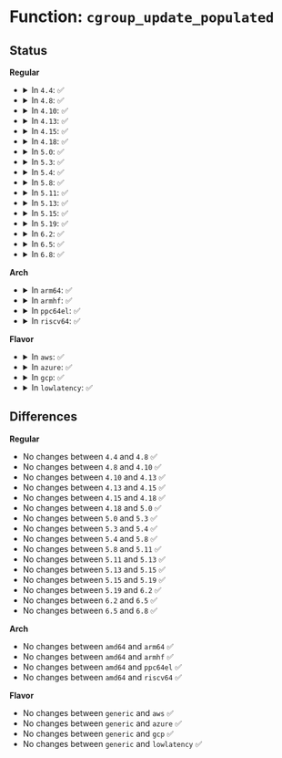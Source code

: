 # Function: <code>cgroup_update_populated</code>

## Status
<b>Regular</b>
<ul>
<li>
<details>
<summary>In <code>4.4</code>: ✅</summary>

```c
void cgroup_update_populated(struct cgroup *cgrp, bool populated);
```

**Collision:** Unique Static

**Inline:** No

**Transformation:** False

**Instances:**

```
In kernel/cgroup.c (ffffffff81116730)
Location: kernel/cgroup.c:642
Inline: False
Direct callers:
  - kernel/cgroup.c:css_set_move_task
  - kernel/cgroup.c:css_set_move_task
  - kernel/cgroup.c:cgroup_setup_root
  - kernel/cgroup.c:cgroup_mount
```
**Symbols:**

```
ffffffff81116730-ffffffff81116795: cgroup_update_populated (STB_LOCAL)
```
</details>
</li>
<li>
<details>
<summary>In <code>4.8</code>: ✅</summary>

```c
void cgroup_update_populated(struct cgroup *cgrp, bool populated);
```

**Collision:** Unique Static

**Inline:** No

**Transformation:** False

**Instances:**

```
In kernel/cgroup.c (ffffffff8111d9d0)
Location: kernel/cgroup.c:684
Inline: False
Direct callers:
  - kernel/cgroup.c:cgroup_mount
  - kernel/cgroup.c:cgroup_setup_root
  - kernel/cgroup.c:css_set_move_task
  - kernel/cgroup.c:css_set_move_task
```
**Symbols:**

```
ffffffff8111d9d0-ffffffff8111da31: cgroup_update_populated (STB_LOCAL)
```
</details>
</li>
<li>
<details>
<summary>In <code>4.10</code>: ✅</summary>

```c
void cgroup_update_populated(struct cgroup *cgrp, bool populated);
```

**Collision:** Unique Static

**Inline:** No

**Transformation:** False

**Instances:**

```
In kernel/cgroup.c (ffffffff81125d00)
Location: kernel/cgroup.c:687
Inline: False
Direct callers:
  - kernel/cgroup.c:cgroup_mount
  - kernel/cgroup.c:cgroup_setup_root
  - kernel/cgroup.c:css_set_move_task
  - kernel/cgroup.c:css_set_move_task
```
**Symbols:**

```
ffffffff81125d00-ffffffff81125d61: cgroup_update_populated (STB_LOCAL)
```
</details>
</li>
<li>
<details>
<summary>In <code>4.13</code>: ✅</summary>

```c
void cgroup_update_populated(struct cgroup *cgrp, bool populated);
```

**Collision:** Unique Static

**Inline:** No

**Transformation:** False

**Instances:**

```
In kernel/cgroup/cgroup.c (ffffffff81124d30)
Location: kernel/cgroup/cgroup.c:605
Inline: False
Direct callers:
  - kernel/cgroup/cgroup.c:cgroup_mount
  - kernel/cgroup/cgroup.c:cgroup_setup_root
  - kernel/cgroup/cgroup.c:css_set_move_task
  - kernel/cgroup/cgroup.c:css_set_move_task
```
**Symbols:**

```
ffffffff81124d30-ffffffff81124d98: cgroup_update_populated (STB_LOCAL)
```
</details>
</li>
<li>
<details>
<summary>In <code>4.15</code>: ✅</summary>

```c
void cgroup_update_populated(struct cgroup *cgrp, bool populated);
```

**Collision:** Unique Static

**Inline:** No

**Transformation:** False

**Instances:**

```
In kernel/cgroup/cgroup.c (ffffffff81130f90)
Location: kernel/cgroup/cgroup.c:724
Inline: False
Direct callers:
  - kernel/cgroup/cgroup.c:cgroup_mount
  - kernel/cgroup/cgroup.c:cgroup_setup_root
  - kernel/cgroup/cgroup.c:css_set_move_task
  - kernel/cgroup/cgroup.c:css_set_move_task
```
**Symbols:**

```
ffffffff81130f90-ffffffff8113103d: cgroup_update_populated (STB_LOCAL)
```
</details>
</li>
<li>
<details>
<summary>In <code>4.18</code>: ✅</summary>

```c
void cgroup_update_populated(struct cgroup *cgrp, bool populated);
```

**Collision:** Unique Static

**Inline:** No

**Transformation:** False

**Instances:**

```
In kernel/cgroup/cgroup.c (ffffffff8113f6c0)
Location: kernel/cgroup/cgroup.c:727
Inline: False
Direct callers:
  - kernel/cgroup/cgroup.c:cgroup_mount
  - kernel/cgroup/cgroup.c:cgroup_setup_root
  - kernel/cgroup/cgroup.c:css_set_move_task
  - kernel/cgroup/cgroup.c:css_set_move_task
```
**Symbols:**

```
ffffffff8113f6c0-ffffffff8113f76d: cgroup_update_populated (STB_LOCAL)
```
</details>
</li>
<li>
<details>
<summary>In <code>5.0</code>: ✅</summary>

```c
void cgroup_update_populated(struct cgroup *cgrp, bool populated);
```

**Collision:** Unique Static

**Inline:** No

**Transformation:** False

**Instances:**

```
In kernel/cgroup/cgroup.c (ffffffff8114b0e0)
Location: kernel/cgroup/cgroup.c:762
Inline: False
Direct callers:
  - kernel/cgroup/cgroup.c:cgroup_mount
  - kernel/cgroup/cgroup.c:cgroup_setup_root
  - kernel/cgroup/cgroup.c:css_set_move_task
  - kernel/cgroup/cgroup.c:css_set_move_task
```
**Symbols:**

```
ffffffff8114b0e0-ffffffff8114b18d: cgroup_update_populated (STB_LOCAL)
```
</details>
</li>
<li>
<details>
<summary>In <code>5.3</code>: ✅</summary>

```c
void cgroup_update_populated(struct cgroup *cgrp, bool populated);
```

**Collision:** Unique Static

**Inline:** No

**Transformation:** False

**Instances:**

```
In kernel/cgroup/cgroup.c (ffffffff811568d0)
Location: kernel/cgroup/cgroup.c:798
Inline: False
Direct callers:
  - kernel/cgroup/cgroup.c:cgroup_init_fs_context
  - kernel/cgroup/cgroup.c:cgroup_setup_root
  - kernel/cgroup/cgroup.c:css_set_move_task
  - kernel/cgroup/cgroup.c:css_set_move_task
```
**Symbols:**

```
ffffffff811568d0-ffffffff81156a3d: cgroup_update_populated (STB_LOCAL)
```
</details>
</li>
<li>
<details>
<summary>In <code>5.4</code>: ✅</summary>

```c
void cgroup_update_populated(struct cgroup *cgrp, bool populated);
```

**Collision:** Unique Static

**Inline:** No

**Transformation:** False

**Instances:**

```
In kernel/cgroup/cgroup.c (ffffffff81162530)
Location: kernel/cgroup/cgroup.c:798
Inline: False
Direct callers:
  - kernel/cgroup/cgroup.c:cgroup_setup_root
  - kernel/cgroup/cgroup.c:cgroup_enable_task_cg_lists
  - kernel/cgroup/cgroup.c:css_set_move_task
  - kernel/cgroup/cgroup.c:css_set_move_task
```
**Symbols:**

```
ffffffff81162530-ffffffff811626a9: cgroup_update_populated (STB_LOCAL)
```
</details>
</li>
<li>
<details>
<summary>In <code>5.8</code>: ✅</summary>

```c
void cgroup_update_populated(struct cgroup *cgrp, bool populated);
```

**Collision:** Unique Static

**Inline:** No

**Transformation:** False

**Instances:**

```
In kernel/cgroup/cgroup.c (ffffffff81173b00)
Location: kernel/cgroup/cgroup.c:791
Inline: False
Direct callers:
  - kernel/cgroup/cgroup.c:cgroup_setup_root
  - kernel/cgroup/cgroup.c:css_set_move_task
  - kernel/cgroup/cgroup.c:css_set_move_task
```
**Symbols:**

```
ffffffff81173b00-ffffffff81173c7b: cgroup_update_populated (STB_LOCAL)
```
</details>
</li>
<li>
<details>
<summary>In <code>5.11</code>: ✅</summary>

```c
void cgroup_update_populated(struct cgroup *cgrp, bool populated);
```

**Collision:** Unique Static

**Inline:** No

**Transformation:** False

**Instances:**

```
In kernel/cgroup/cgroup.c (ffffffff81170800)
Location: kernel/cgroup/cgroup.c:788
Inline: False
Direct callers:
  - kernel/cgroup/cgroup.c:cgroup_setup_root
  - kernel/cgroup/cgroup.c:css_set_move_task
  - kernel/cgroup/cgroup.c:css_set_move_task
```
**Symbols:**

```
ffffffff81170800-ffffffff8117095b: cgroup_update_populated (STB_LOCAL)
```
</details>
</li>
<li>
<details>
<summary>In <code>5.13</code>: ✅</summary>

```c
void cgroup_update_populated(struct cgroup *cgrp, bool populated);
```

**Collision:** Unique Static

**Inline:** No

**Transformation:** False

**Instances:**

```
In kernel/cgroup/cgroup.c (ffffffff81171430)
Location: kernel/cgroup/cgroup.c:788
Inline: False
Direct callers:
  - kernel/cgroup/cgroup.c:cgroup_setup_root
  - kernel/cgroup/cgroup.c:css_set_move_task
  - kernel/cgroup/cgroup.c:css_set_move_task
```
**Symbols:**

```
ffffffff81171430-ffffffff8117158b: cgroup_update_populated (STB_LOCAL)
```
</details>
</li>
<li>
<details>
<summary>In <code>5.15</code>: ✅</summary>

```c
void cgroup_update_populated(struct cgroup *cgrp, bool populated);
```

**Collision:** Unique Static

**Inline:** No

**Transformation:** False

**Instances:**

```
In kernel/cgroup/cgroup.c (ffffffff81197d50)
Location: kernel/cgroup/cgroup.c:819
Inline: False
Direct callers:
  - kernel/cgroup/cgroup.c:cgroup_setup_root
  - kernel/cgroup/cgroup.c:css_set_move_task
  - kernel/cgroup/cgroup.c:css_set_move_task
```
**Symbols:**

```
ffffffff81197d50-ffffffff81197e9d: cgroup_update_populated (STB_LOCAL)
```
</details>
</li>
<li>
<details>
<summary>In <code>5.19</code>: ✅</summary>

```c
void cgroup_update_populated(struct cgroup *cgrp, bool populated);
```

**Collision:** Unique Static

**Inline:** No

**Transformation:** False

**Instances:**

```
In kernel/cgroup/cgroup.c (ffffffff811c7e00)
Location: kernel/cgroup/cgroup.c:821
Inline: False
Direct callers:
  - kernel/cgroup/cgroup.c:cgroup_setup_root
  - kernel/cgroup/cgroup.c:css_set_move_task
  - kernel/cgroup/cgroup.c:css_set_move_task
```
**Symbols:**

```
ffffffff811c7e00-ffffffff811c7f79: cgroup_update_populated (STB_LOCAL)
```
</details>
</li>
<li>
<details>
<summary>In <code>6.2</code>: ✅</summary>

```c
void cgroup_update_populated(struct cgroup *cgrp, bool populated);
```

**Collision:** Unique Static

**Inline:** No

**Transformation:** False

**Instances:**

```
In kernel/cgroup/cgroup.c (ffffffff8120add0)
Location: kernel/cgroup/cgroup.c:826
Inline: False
Direct callers:
  - kernel/cgroup/cgroup.c:cgroup_setup_root
  - kernel/cgroup/cgroup.c:css_set_move_task
  - kernel/cgroup/cgroup.c:css_set_move_task
```
**Symbols:**

```
ffffffff8120add0-ffffffff8120af42: cgroup_update_populated (STB_LOCAL)
```
</details>
</li>
<li>
<details>
<summary>In <code>6.5</code>: ✅</summary>

```c
void cgroup_update_populated(struct cgroup *cgrp, bool populated);
```

**Collision:** Unique Static

**Inline:** No

**Transformation:** False

**Instances:**

```
In kernel/cgroup/cgroup.c (ffffffff812203b0)
Location: kernel/cgroup/cgroup.c:810
Inline: False
Direct callers:
  - kernel/cgroup/cgroup.c:cgroup_setup_root
  - kernel/cgroup/cgroup.c:css_set_move_task
  - kernel/cgroup/cgroup.c:css_set_move_task
```
**Symbols:**

```
ffffffff812203b0-ffffffff81220522: cgroup_update_populated (STB_LOCAL)
```
</details>
</li>
<li>
<details>
<summary>In <code>6.8</code>: ✅</summary>

```c
void cgroup_update_populated(struct cgroup *cgrp, bool populated);
```

**Collision:** Unique Static

**Inline:** No

**Transformation:** False

**Instances:**

```
In kernel/cgroup/cgroup.c (ffffffff81238100)
Location: kernel/cgroup/cgroup.c:790
Inline: False
Direct callers:
  - kernel/cgroup/cgroup.c:cgroup_setup_root
  - kernel/cgroup/cgroup.c:css_set_move_task
  - kernel/cgroup/cgroup.c:css_set_move_task
```
**Symbols:**

```
ffffffff81238100-ffffffff81238272: cgroup_update_populated (STB_LOCAL)
```
</details>
</li>
</ul>
<b>Arch</b>
<ul>
<li>
<details>
<summary>In <code>arm64</code>: ✅</summary>

```c
void cgroup_update_populated(struct cgroup *cgrp, bool populated);
```

**Collision:** Unique Static

**Inline:** No

**Transformation:** False

**Instances:**

```
In kernel/cgroup/cgroup.c (ffff8000101d3ab0)
Location: kernel/cgroup/cgroup.c:798
Inline: False
Direct callers:
  - kernel/cgroup/cgroup.c:cgroup_setup_root
  - kernel/cgroup/cgroup.c:cgroup_enable_task_cg_lists
  - kernel/cgroup/cgroup.c:css_set_move_task
  - kernel/cgroup/cgroup.c:css_set_move_task
```
**Symbols:**

```
ffff8000101d3ab0-ffff8000101d3ccc: cgroup_update_populated (STB_LOCAL)
```
</details>
</li>
<li>
<details>
<summary>In <code>armhf</code>: ✅</summary>

```c
void cgroup_update_populated(struct cgroup *cgrp, bool populated);
```

**Collision:** Unique Static

**Inline:** No

**Transformation:** False

**Instances:**

```
In kernel/cgroup/cgroup.c (c04166b4)
Location: kernel/cgroup/cgroup.c:798
Inline: False
Direct callers:
  - kernel/cgroup/cgroup.c:cgroup_setup_root
  - kernel/cgroup/cgroup.c:cgroup_enable_task_cg_lists
  - kernel/cgroup/cgroup.c:css_set_move_task
  - kernel/cgroup/cgroup.c:css_set_move_task
```
**Symbols:**

```
c04166b4-c041687c: cgroup_update_populated (STB_LOCAL)
```
</details>
</li>
<li>
<details>
<summary>In <code>ppc64el</code>: ✅</summary>

```c
void cgroup_update_populated(struct cgroup *cgrp, bool populated);
```

**Collision:** Unique Static

**Inline:** No

**Transformation:** False

**Instances:**

```
In kernel/cgroup/cgroup.c (c00000000023ed90)
Location: kernel/cgroup/cgroup.c:798
Inline: False
Direct callers:
  - kernel/cgroup/cgroup.c:cgroup_setup_root
  - kernel/cgroup/cgroup.c:cgroup_enable_task_cg_lists
  - kernel/cgroup/cgroup.c:css_set_move_task
  - kernel/cgroup/cgroup.c:css_set_move_task
```
**Symbols:**

```
c00000000023ed90-c00000000023eff4: cgroup_update_populated (STB_LOCAL)
```
</details>
</li>
<li>
<details>
<summary>In <code>riscv64</code>: ✅</summary>

```c
void cgroup_update_populated(struct cgroup *cgrp, bool populated);
```

**Collision:** Unique Static

**Inline:** No

**Transformation:** False

**Instances:**

```
In kernel/cgroup/cgroup.c (ffffffe00014d0fc)
Location: kernel/cgroup/cgroup.c:798
Inline: False
Direct callers:
  - kernel/cgroup/cgroup.c:cgroup_setup_root
  - kernel/cgroup/cgroup.c:cgroup_enable_task_cg_lists
  - kernel/cgroup/cgroup.c:css_set_move_task
  - kernel/cgroup/cgroup.c:css_set_move_task
```
**Symbols:**

```
ffffffe00014d0fc-ffffffe00014d290: cgroup_update_populated (STB_LOCAL)
```
</details>
</li>
</ul>
<b>Flavor</b>
<ul>
<li>
<details>
<summary>In <code>aws</code>: ✅</summary>

```c
void cgroup_update_populated(struct cgroup *cgrp, bool populated);
```

**Collision:** Unique Static

**Inline:** No

**Transformation:** False

**Instances:**

```
In kernel/cgroup/cgroup.c (ffffffff8115ab50)
Location: kernel/cgroup/cgroup.c:798
Inline: False
Direct callers:
  - kernel/cgroup/cgroup.c:cgroup_setup_root
  - kernel/cgroup/cgroup.c:cgroup_enable_task_cg_lists
  - kernel/cgroup/cgroup.c:css_set_move_task
  - kernel/cgroup/cgroup.c:css_set_move_task
```
**Symbols:**

```
ffffffff8115ab50-ffffffff8115acc9: cgroup_update_populated (STB_LOCAL)
```
</details>
</li>
<li>
<details>
<summary>In <code>azure</code>: ✅</summary>

```c
void cgroup_update_populated(struct cgroup *cgrp, bool populated);
```

**Collision:** Unique Static

**Inline:** No

**Transformation:** False

**Instances:**

```
In kernel/cgroup/cgroup.c (ffffffff8114de40)
Location: kernel/cgroup/cgroup.c:798
Inline: False
Direct callers:
  - kernel/cgroup/cgroup.c:cgroup_setup_root
  - kernel/cgroup/cgroup.c:cgroup_enable_task_cg_lists
  - kernel/cgroup/cgroup.c:css_set_move_task
  - kernel/cgroup/cgroup.c:css_set_move_task
```
**Symbols:**

```
ffffffff8114de40-ffffffff8114dfb9: cgroup_update_populated (STB_LOCAL)
```
</details>
</li>
<li>
<details>
<summary>In <code>gcp</code>: ✅</summary>

```c
void cgroup_update_populated(struct cgroup *cgrp, bool populated);
```

**Collision:** Unique Static

**Inline:** No

**Transformation:** False

**Instances:**

```
In kernel/cgroup/cgroup.c (ffffffff81158920)
Location: kernel/cgroup/cgroup.c:798
Inline: False
Direct callers:
  - kernel/cgroup/cgroup.c:cgroup_setup_root
  - kernel/cgroup/cgroup.c:cgroup_enable_task_cg_lists
  - kernel/cgroup/cgroup.c:css_set_move_task
  - kernel/cgroup/cgroup.c:css_set_move_task
```
**Symbols:**

```
ffffffff81158920-ffffffff81158a99: cgroup_update_populated (STB_LOCAL)
```
</details>
</li>
<li>
<details>
<summary>In <code>lowlatency</code>: ✅</summary>

```c
void cgroup_update_populated(struct cgroup *cgrp, bool populated);
```

**Collision:** Unique Static

**Inline:** No

**Transformation:** False

**Instances:**

```
In kernel/cgroup/cgroup.c (ffffffff81165980)
Location: kernel/cgroup/cgroup.c:798
Inline: False
Direct callers:
  - kernel/cgroup/cgroup.c:cgroup_setup_root
  - kernel/cgroup/cgroup.c:cgroup_enable_task_cg_lists
  - kernel/cgroup/cgroup.c:css_set_move_task
  - kernel/cgroup/cgroup.c:css_set_move_task
```
**Symbols:**

```
ffffffff81165980-ffffffff81165b12: cgroup_update_populated (STB_LOCAL)
```
</details>
</li>
</ul>

## Differences
<b>Regular</b>
<ul>
<li>
No changes between <code>4.4</code> and <code>4.8</code> ✅
</li>
<li>
No changes between <code>4.8</code> and <code>4.10</code> ✅
</li>
<li>
No changes between <code>4.10</code> and <code>4.13</code> ✅
</li>
<li>
No changes between <code>4.13</code> and <code>4.15</code> ✅
</li>
<li>
No changes between <code>4.15</code> and <code>4.18</code> ✅
</li>
<li>
No changes between <code>4.18</code> and <code>5.0</code> ✅
</li>
<li>
No changes between <code>5.0</code> and <code>5.3</code> ✅
</li>
<li>
No changes between <code>5.3</code> and <code>5.4</code> ✅
</li>
<li>
No changes between <code>5.4</code> and <code>5.8</code> ✅
</li>
<li>
No changes between <code>5.8</code> and <code>5.11</code> ✅
</li>
<li>
No changes between <code>5.11</code> and <code>5.13</code> ✅
</li>
<li>
No changes between <code>5.13</code> and <code>5.15</code> ✅
</li>
<li>
No changes between <code>5.15</code> and <code>5.19</code> ✅
</li>
<li>
No changes between <code>5.19</code> and <code>6.2</code> ✅
</li>
<li>
No changes between <code>6.2</code> and <code>6.5</code> ✅
</li>
<li>
No changes between <code>6.5</code> and <code>6.8</code> ✅
</li>
</ul>
<b>Arch</b>
<ul>
<li>
No changes between <code>amd64</code> and <code>arm64</code> ✅
</li>
<li>
No changes between <code>amd64</code> and <code>armhf</code> ✅
</li>
<li>
No changes between <code>amd64</code> and <code>ppc64el</code> ✅
</li>
<li>
No changes between <code>amd64</code> and <code>riscv64</code> ✅
</li>
</ul>
<b>Flavor</b>
<ul>
<li>
No changes between <code>generic</code> and <code>aws</code> ✅
</li>
<li>
No changes between <code>generic</code> and <code>azure</code> ✅
</li>
<li>
No changes between <code>generic</code> and <code>gcp</code> ✅
</li>
<li>
No changes between <code>generic</code> and <code>lowlatency</code> ✅
</li>
</ul>
